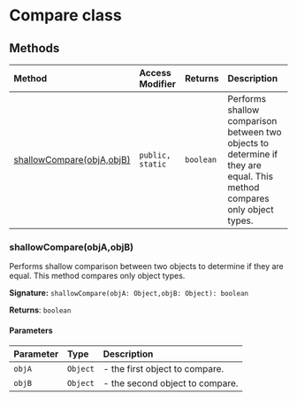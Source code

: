 # Compare class












## Methods

| Method	   | Access Modifier | Returns	| Description|
|:-------------|:----|:-------|:-----------|
|[shallowCompare(objA,objB)](#shallowcompareobjaobjb)     | `public, static` | `boolean` | Performs shallow comparison between two objects to determine if they are equal. This method compares  only object types.   |





### shallowCompare(objA,objB)

Performs shallow comparison between two objects to determine if they are equal. This method compares 
only object types. 


**Signature:** `shallowCompare(objA: Object,objB: Object): boolean`

**Returns**: `boolean`



#### Parameters


| Parameter	   | Type    | Description |
|:-------------|:---------------|:------------|
| `objA`    | `Object` | - the first object to compare. |
| `objB`    | `Object` | - the second object to compare.   |

